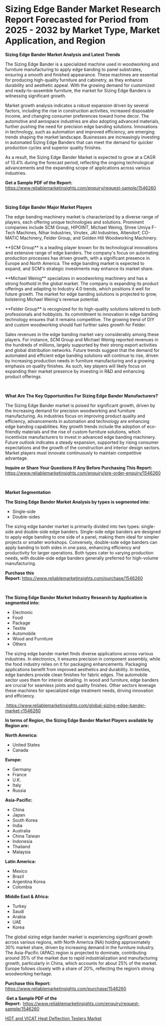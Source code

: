 <p><h1>Sizing Edge Bander Market Research Report Forecasted for Period from 2025 -  2032 by Market Type, Market Application, and Region</h1></p><p><strong>Sizing Edge Bander Market Analysis and Latest Trends</strong></p>
<p><p>The Sizing Edge Bander is a specialized machine used in woodworking and furniture manufacturing to apply edge banding to panel substrates, ensuring a smooth and finished appearance. These machines are essential for producing high-quality furniture and cabinetry, as they enhance durability and aesthetic appeal. With the growing demand for customized and ready-to-assemble furniture, the market for Sizing Edge Banders is witnessing significant growth.</p><p>Market growth analysis indicates a robust expansion driven by several factors, including the rise in construction activities, increased disposable income, and changing consumer preferences toward home decor. The automotive and aerospace industries are also adopting advanced materials, further pushing the need for precision edge banding solutions. Innovations in technology, such as automation and improved efficiency, are emerging trends shaping the market landscape. Businesses are increasingly investing in automated Sizing Edge Banders that can meet the demand for quicker production cycles and superior quality finishes.</p><p>As a result, the Sizing Edge Bander Market is expected to grow at a CAGR of 13.4% during the forecast period, reflecting the ongoing technological advancements and the expanding scope of applications across various industries.</p></p>
<p><strong>Get a Sample PDF of the Report:&nbsp;</strong> <a href="https://www.reliablemarketinsights.com/enquiry/request-sample/1546260?utm_campaign=3526&utm_medium=2&utm_source=Github&utm_content=ia&utm_term=11042025&utm_id=sizing-edge-bander">https://www.reliablemarketinsights.com/enquiry/request-sample/1546260</a></p>
<p>&nbsp;</p>
<p><strong>Sizing Edge Bander Major Market Players</strong></p>
<p><p>The edge banding machinery market is characterized by a diverse range of players, each offering unique technologies and solutions. Prominent companies include SCM Group, HIPOINT, Michael Weinig, Shree Umiya F-Tech Machines, Nihar Industries, Virutex, JAI Industries, Altendorf, CO-MATIC Machinery, Felder Group, and Golden Hill Woodworking Machinery.</p><p>**SCM Group** is a leading player known for its technological innovations and extensive range of edge banders. The company's focus on automating production processes has driven growth, with a significant presence in Europe and North America. The edge banding market is expected to expand, and SCM's strategic investments may enhance its market share.</p><p>**Michael Weinig** specializes in woodworking machinery and has a strong foothold in the global market. The company is expanding its product offerings and adapting to Industry 4.0 trends, which positions it well for future growth. The market for edge banding solutions is projected to grow, bolstering Michael Weinig's revenue potential.</p><p>**Felder Group** is recognized for its high-quality solutions tailored to both professionals and hobbyists. Its commitment to innovation in edge banding technology ensures that it remains competitive. The growing trend of DIY and custom woodworking should fuel further sales growth for Felder.</p><p>Sales revenues in the edge banding market vary considerably among these players. For instance, SCM Group and Michael Weinig reported revenues in the hundreds of millions, largely supported by their strong export activities and global distribution networks. Future trends suggest that the demand for automated and efficient edge banding solutions will continue to rise, driven by increasing production needs in furniture manufacturing and a growing emphasis on quality finishes. As such, key players will likely focus on expanding their market presence by investing in R&D and enhancing product offerings.</p></p>
<p>&nbsp;</p>
<p><strong>What Are The Key Opportunities For Sizing Edge Bander Manufacturers?</strong></p>
<p><p>The Sizing Edge Bander market is poised for significant growth, driven by the increasing demand for precision woodworking and furniture manufacturing. As industries focus on improving product quality and efficiency, advancements in automation and technology are enhancing edge banding capabilities. Key growth trends include the adoption of eco-friendly materials and the rise of custom furniture solutions, which incentivize manufacturers to invest in advanced edge banding machinery. Future outlook indicates a steady expansion, supported by rising consumer expectations and the growth of the construction and interior design sectors. Market players must innovate continuously to maintain competitive advantage.</p></p>
<p><strong>Inquire or Share Your Questions If Any Before Purchasing This Report:</strong> <a href="https://www.reliablemarketinsights.com/enquiry/pre-order-enquiry/1546260?utm_campaign=3526&utm_medium=2&utm_source=Github&utm_content=ia&utm_term=11042025&utm_id=sizing-edge-bander">https://www.reliablemarketinsights.com/enquiry/pre-order-enquiry/1546260</a></p>
<p>&nbsp;</p>
<p><strong>Market Segmentation</strong></p>
<p><strong>The Sizing Edge Bander Market Analysis by types is segmented into:</strong></p>
<p><ul><li>Single-side</li><li>Double-sides</li></ul></p>
<p><p>The sizing edge bander market is primarily divided into two types: single-side and double-side edge banders. Single-side edge banders are designed to apply edge banding to one side of a panel, making them ideal for simpler projects or smaller workshops. Conversely, double-side edge banders can apply banding to both sides in one pass, enhancing efficiency and productivity for larger operations. Both types cater to varying production needs, with double-side edge banders generally preferred for high-volume manufacturing.</p></p>
<p><strong>Purchase this Report:&nbsp;</strong><a href="https://www.reliablemarketinsights.com/purchase/1546260?utm_campaign=3526&utm_medium=2&utm_source=Github&utm_content=ia&utm_term=11042025&utm_id=sizing-edge-bander">https://www.reliablemarketinsights.com/purchase/1546260</a></p>
<p>&nbsp;</p>
<p><strong>The Sizing Edge Bander Market Industry Research by Application is segmented into:</strong></p>
<p><ul><li>Electronic</li><li>Food</li><li>Package</li><li>Textile</li><li>Automobile</li><li>Wood and Furniture</li><li>Others</li></ul></p>
<p><p>The sizing edge bander market finds diverse applications across various industries. In electronics, it ensures precision in component assembly, while the food industry relies on it for packaging enhancements. Packaging applications benefit from improved aesthetics and durability. In textiles, edge banders provide clean finishes for fabric edges. The automobile sector uses them for interior detailing. In wood and furniture, edge banders are crucial for seamless joints and quality finishes. Other sectors leverage these machines for specialized edge treatment needs, driving innovation and efficiency.</p></p>
<p><a href="https://www.reliablemarketinsights.com/global-sizing-edge-bander-market-r1546260?utm_campaign=3526&utm_medium=2&utm_source=Github&utm_content=ia&utm_term=11042025&utm_id=sizing-edge-bander">&nbsp;https://www.reliablemarketinsights.com/global-sizing-edge-bander-market-r1546260</a></p>
<p><strong>In terms of Region, the Sizing Edge Bander Market Players available by Region are:</strong></p>
<p>
    <p> <strong> North America: </strong>
        <ul>
            <li>United States</li>
            <li>Canada</li>
        </ul>
        </p> 
    <p> <strong> Europe: </strong>
        <ul>
            <li>Germany</li>
            <li>France</li>
            <li>U.K.</li>
            <li>Italy</li>
            <li>Russia</li>
        </ul>
        </p> 
    <p> <strong> Asia-Pacific: </strong>
        <ul>
            <li>China</li>
            <li>Japan</li>
            <li>South Korea</li>
            <li>India</li>
            <li>Australia</li>
            <li>China Taiwan</li>
            <li>Indonesia</li>
            <li>Thailand</li>
            <li>Malaysia</li>
        </ul>
        </p> 
    <p> <strong> Latin America: </strong>
        <ul>
            <li>Mexico</li>
            <li>Brazil</li>
            <li>Argentina Korea</li>
            <li>Colombia</li>
        </ul>
        </p> 
    <p> <strong> Middle East & Africa: </strong>
        <ul>
            <li>Turkey</li>
            <li>Saudi</li>
            <li>Arabia</li>
            <li>UAE</li>
            <li>Korea</li>
        </ul>
    </p>
    </p>
<p><p>The global sizing edge bander market is experiencing significant growth across various regions, with North America (NA) holding approximately 30% market share, driven by increasing demand in the furniture industry. The Asia-Pacific (APAC) region is projected to dominate, contributing around 35% of the market due to rapid industrialization and manufacturing growth, particularly in China, which accounts for about 25% of the market. Europe follows closely with a share of 20%, reflecting the region’s strong woodworking heritage.</p></p>
<p><strong>Purchase this Report: </strong><a href="https://www.reliablemarketinsights.com/purchase/1546260?utm_campaign=3526&utm_medium=2&utm_source=Github&utm_content=ia&utm_term=11042025&utm_id=sizing-edge-bander">https://www.reliablemarketinsights.com/purchase/1546260</a></p>
<p>&nbsp;<strong>Get a Sample PDF of the Report:&nbsp;&nbsp;</strong><a href="https://www.reliablemarketinsights.com/enquiry/request-sample/1546260?utm_campaign=3526&utm_medium=2&utm_source=Github&utm_content=ia&utm_term=11042025&utm_id=sizing-edge-bander">https://www.reliablemarketinsights.com/enquiry/request-sample/1546260</a></p>
<p><strong></strong></p>
<p><p><a href="https://github.com/lizonbochil23/Market-Research-Report-List-1/blob/main/hdt-and-vicat-heat-deflection-testers-market.md?utm_campaign=3526&utm_medium=2&utm_source=Github&utm_content=ia&utm_term=11042025&utm_id=sizing-edge-bander">HDT and VICAT Heat Deflection Testers Market</a></p></p>
